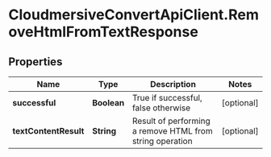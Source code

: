 # CloudmersiveConvertApiClient.RemoveHtmlFromTextResponse

## Properties
Name | Type | Description | Notes
------------ | ------------- | ------------- | -------------
**successful** | **Boolean** | True if successful, false otherwise | [optional] 
**textContentResult** | **String** | Result of performing a remove HTML from string operation | [optional] 


